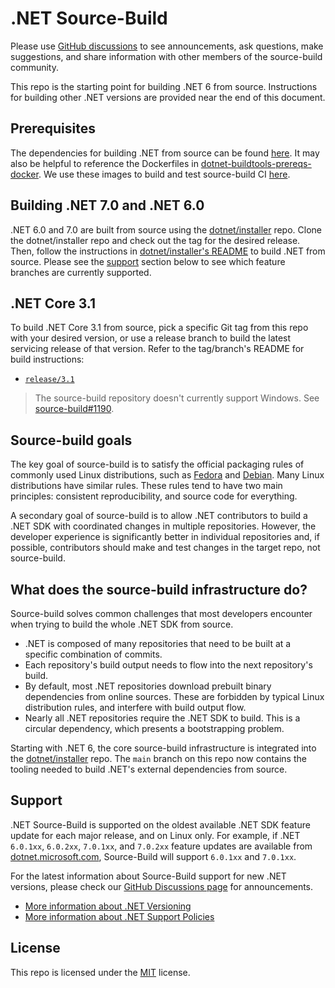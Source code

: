 # .NET Source-Build

Please use [GitHub discussions](https://github.com/dotnet/source-build/discussions) to see announcements, ask questions, make suggestions, and share information with other members of the source-build community.

This repo is the starting point for building .NET 6 from source. Instructions for building other .NET versions are provided near the end of this document.

## Prerequisites

The dependencies for building .NET from source can be found [here](https://github.com/dotnet/runtime/blob/main/docs/workflow/requirements/linux-requirements.md). It may also be helpful to reference the Dockerfiles in [dotnet-buildtools-prereqs-docker](https://github.com/dotnet/dotnet-buildtools-prereqs-docker). We use these images to build and test source-build CI [here](https://github.com/dotnet/installer/blob/release/7.0.1xx/src/SourceBuild/Arcade/eng/common/templates/job/source-build-run-tarball-build.yml#L12-L16).

## Building .NET 7.0 and .NET 6.0

.NET 6.0 and 7.0 are built from source using the [dotnet/installer](https://github.com/dotnet/installer) repo.
Clone the dotnet/installer repo and check out the tag for the desired release.
Then, follow the instructions in [dotnet/installer's README](https://github.com/dotnet/installer/blob/main/README.md#build-net-from-source-source-build) to build .NET from source.
Please see the [support](#support) section below to see which feature branches are currently supported.

## .NET Core 3.1

To build .NET Core 3.1 from source, pick a specific Git tag from this repo with your desired version, or use a release branch to build the latest servicing release of that version. Refer to the tag/branch's README for build instructions:

* [`release/3.1`](https://github.com/dotnet/source-build/tree/release/3.1)


> The source-build repository doesn't currently support Windows. See [source-build#1190](https://github.com/dotnet/source-build/issues/1190).

## Source-build goals

The key goal of source-build is to satisfy the official packaging rules of commonly used Linux distributions, such as [Fedora](https://fedoraproject.org/wiki/Packaging:Guidelines) and [Debian](https://www.debian.org/doc/manuals/maint-guide/build.en.html). Many Linux distributions have similar rules. These rules tend to have two main principles: consistent reproducibility, and source code for everything.

A secondary goal of source-build is to allow .NET contributors to build a .NET SDK with coordinated changes in multiple repositories. However, the developer experience is significantly better in individual repositories and, if possible, contributors should make and test changes in the target repo, not source-build.

## What does the source-build infrastructure do?

Source-build solves common challenges that most developers encounter when trying to build the whole .NET SDK from source.

* .NET is composed of many repositories that need to be built at a specific combination of commits.
* Each repository's build output needs to flow into the next repository's build.
* By default, most .NET repositories download prebuilt binary dependencies from online sources. These are forbidden by typical Linux distribution rules, and interfere with build output flow.
* Nearly all .NET repositories require the .NET SDK to build. This is a circular dependency, which presents a bootstrapping problem.

Starting with .NET 6, the core source-build infrastructure is integrated into the [dotnet/installer](https://github.com/dotnet/installer/tree/main/src/SourceBuild) repo. The `main` branch on this repo now contains the tooling needed to build .NET's external dependencies from source.

## Support

.NET Source-Build is supported on the oldest available .NET SDK feature update for each major release, and on Linux only.
For example, if .NET `6.0.1xx`, `6.0.2xx`, `7.0.1xx`, and `7.0.2xx` feature updates are available from [dotnet.microsoft.com](https://dotnet.microsoft.com/en-us/download/dotnet/6.0), Source-Build will support `6.0.1xx` and `7.0.1xx`.

For the latest information about Source-Build support for new .NET versions, please check our [GitHub Discussions page](https://github.com/dotnet/source-build/discussions) for announcements.

* [More information about .NET Versioning](https://docs.microsoft.com/en-us/dotnet/core/versions/)
* [More information about .NET Support Policies](https://dotnet.microsoft.com/en-us/platform/support/policy/dotnet-core)

## License

This repo is licensed under the [MIT](LICENSE.txt) license.

